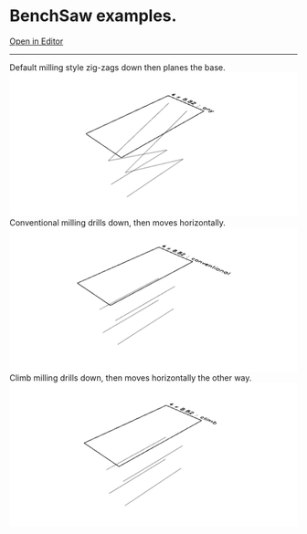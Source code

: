 
# BenchSaw examples.

[Open in Editor](https://jsxcad.js.org/preAlphaHead/#JSxCAD@https://gitcdn.link/cdn/jsxcad/JSxCAD/master/algorithm/toolpath/BenchSaw/BenchSaw.nb)

---

Default milling style zig-zags down then planes the base.
![Image](BenchSaw.md.1.png)
Conventional milling drills down, then moves horizontally.
![Image](BenchSaw.md.2.png)
Climb milling drills down, then moves horizontally the other way.
![Image](BenchSaw.md.3.png)